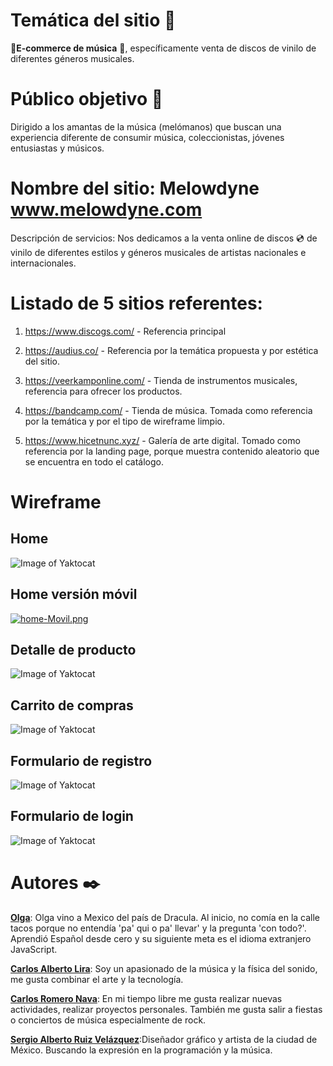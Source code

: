# Temática del sitio 📌

**🛒E-commerce de música** 🎵, específicamente venta de discos de vinilo de diferentes géneros musicales.

# Público objetivo 👥

Dirigido a los amantas de la música (melómanos) que buscan una experiencia diferente de consumir música, coleccionistas, jóvenes entusiastas y músicos.

# Nombre del sitio: Melowdyne www.melowdyne.com

Descripción de servicios: Nos dedicamos a la venta online de discos 💿 de vinilo de diferentes estilos y géneros musicales de artistas nacionales e internacionales.

# Listado de 5 sitios referentes:

1. https://www.discogs.com/ - Referencia principal

2. https://audius.co/ - Referencia por la temática propuesta y por estética del sitio.

3. https://veerkamponline.com/ - Tienda de instrumentos musicales, referencia para ofrecer los productos.

4. https://bandcamp.com/ - Tienda de música. Tomada como referencia por la temática y por el tipo de wireframe limpio.

5. https://www.hicetnunc.xyz/ - Galería de arte digital. Tomado como referencia por la landing page, porque muestra contenido aleatorio que se encuentra en todo el catálogo.

# Wireframe

## Home

![Image of Yaktocat](https://octodex.github.com/images/yaktocat.png)

## Home versión móvil

[![home-Movil.png](https://i.postimg.cc/kgrGPKfx/home-Movil.png)](https://postimg.cc/N54B19hM)

## Detalle de producto

![Image of Yaktocat](https://octodex.github.com/images/yaktocat.png)

## Carrito de compras

![Image of Yaktocat](https://octodex.github.com/images/yaktocat.png)

## Formulario de registro

![Image of Yaktocat](https://octodex.github.com/images/yaktocat.png)

## Formulario de login

![Image of Yaktocat](https://octodex.github.com/images/yaktocat.png)

# Autores ✒️

[**Olga**](https://github.com/Oleandra): Olga vino a Mexico del país de Dracula. Al inicio, no comía en la calle tacos porque no entendía 'pa' qui o pa' llevar' y la pregunta 'con todo?'. Aprendió Español desde cero y su siguiente meta es el idioma extranjero JavaScript.

[**Carlos Alberto Lira**](https://github.com/carlosalberto05): Soy un apasionado de la música y la física del sonido, me gusta combinar el arte y la tecnología.

[**Carlos Romero Nava**](https://github.com/Charly121): En mi tiempo libre me gusta realizar nuevas actividades, realizar proyectos personales. También me gusta salir a fiestas o conciertos de música especialmente de rock.

[**Sergio Alberto Ruiz Velázquez**](https://github.com/svartgazer):Diseñador gráfico y artista de la ciudad de México. Buscando la expresión en la programación y la música.
